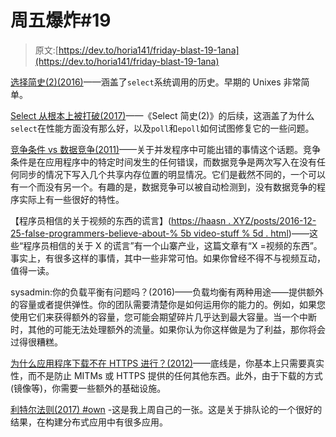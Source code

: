 # 周五爆炸#19

> 原文:[https://dev.to/horia141/friday-blast-19-1ana](https://dev.to/horia141/friday-blast-19-1ana)

[选择简史(2)(2016)](https://idea.popcount.org/2016-11-01-a-brief-history-of-select2/)——涵盖了`select`系统调用的历史。早期的 Unixes 非常简单。

[Select 从根本上被打破(2017)](https://idea.popcount.org/2017-01-06-select-is-fundamentally-broken/)——《Select 简史(2)》的后续，这涵盖了为什么`select`在性能方面没有那么好，以及`poll`和`epoll`如何试图修复它的一些问题。

[竞争条件 vs 数据竞争(2011)](https://blog.regehr.org/archives/490)——关于并发程序中可能出错的事情这个话题。竞争条件是在应用程序中的特定时间发生的任何错误，而数据竞争是两次写入在没有任何同步的情况下写入几个共享内存位置的明显情况。它们是截然不同的，一个可以有一个而没有另一个。有趣的是，数据竞争可以被自动检测到，没有数据竞争的程序实际上有一些很好的特性。

【程序员相信的关于视频的东西的谎言】([https://haasn . XYZ/posts/2016-12-25-false-programmers-believe-about-% 5b video-stuff % 5d . html](https://haasn.xyz/posts/2016-12-25-falsehoods-programmers-believe-about-%5Bvideo-stuff%5D.html))——这些“程序员相信的关于 X 的谎言”有一个山寨产业，这篇文章有“X =视频的东西”。事实上，有很多这样的事情，其中一些非常可怕。如果你曾经不得不与视频互动，值得一读。

sysadmin:你的负载平衡有问题吗？(2016)——负载均衡有两种用途——提供额外的容量或者提供弹性。你的团队需要清楚你是如何运用你的能力的。例如，如果您使用它们来获得额外的容量，您可能会期望碎片几乎达到最大容量。当一个中断时，其他的可能无法处理额外的流量。如果你认为你这样做是为了利益，那你将会过得很糟糕。

[为什么应用程序下载不在 HTTPS 进行？(2012)](https://security.stackexchange.com/questions/18853/why-arent-application-downloads-routinely-done-over-https)——底线是，你基本上只需要真实性，而不是防止 MITMs 或 HTTPS 提供的任何其他东西。此外，由于下载的方式(镜像等)，你需要一些额外的基础设施。

[利特尔法则(2017) #own](http://horia141.com/littles-law.html) -这是我上周自己的一张。这是关于排队论的一个很好的结果，在构建分布式应用中有很多应用。